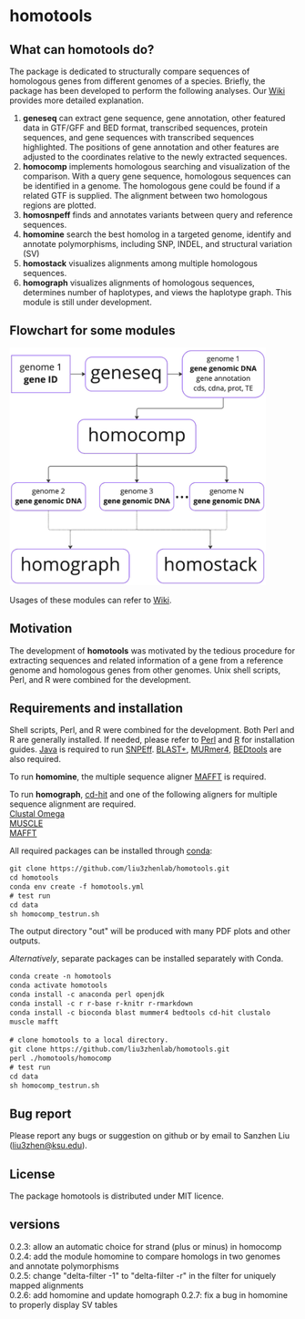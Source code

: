 # homotools

## What can homotools do?

The package is dedicated to structurally compare sequences of homologous genes from different genomes of a species. Briefly, the package has been developed to perform the following analyses. Our [Wiki](https://github.com/liu3zhenlab/homotools/wiki) provides more detailed explanation.

1. **geneseq** can extract gene sequence, gene annotation, other featured data in GTF/GFF and BED format, transcribed sequences, protein sequences, and gene sequences with transcribed sequences highlighted. The positions of gene annotation and other features are adjusted to the coordinates relative to the newly extracted sequences.
2. **homocomp** implements homologous searching and visualization of the comparison. With a query gene sequence, homologous sequences can be identified in a genome. The homologous gene could be found if a related GTF is supplied. The alignment between two homologous regions are plotted.
3. **homosnpeff** finds and annotates variants between query and reference sequences.
4. **homomine** search the best homolog in a targeted genome, identify and annotate polymorphisms, including SNP, INDEL, and structural variation (SV)
5. **homostack** visualizes alignments among multiple homologous sequences.
6. **homograph** visualizes alignments of homologous sequences, determines number of haplotypes, and views the haplotype graph. This module is still under development.

## Flowchart for some modules
<img src="https://github.com/liu3zhenlab/homotools/blob/main/flowcharts/flowchart.png" alt="msa" width=450 />

Usages of these modules can refer to [Wiki](https://github.com/liu3zhenlab/homotools/wiki).

## Motivation

The development of **homotools** was motivated by the tedious procedure for extracting sequences and related information of a gene from a reference genome and homologous genes from other genomes. Unix shell scripts, Perl, and R were combined for the development.

## Requirements and installation

Shell scripts, Perl, and R were combined for the development. Both Perl and R are generally installed. If needed, please refer to [Perl](https://www.perl.org/) and [R](https://www.r-project.org/) for installation guides. [Java](https://www.java.com/en/download/) is required to run [SNPEff](https://pcingola.github.io/SnpEff/se_introduction/). [BLAST+](https://ftp.ncbi.nlm.nih.gov/blast/executables/blast+/LATEST/), [MURmer4](http://mummer.sourceforge.net/), [BEDtools](https://bedtools.readthedocs.io/en/latest/) are also required.

To run **homomine**, the multiple sequence aligner [MAFFT](https://mafft.cbrc.jp/alignment/software) is required.

To run **homograph**, [cd-hit](http://weizhong-lab.ucsd.edu/cd-hit/) and one of the following aligners for multiple sequence alignment are required.  
[Clustal Omega](http://www.clustal.org/omega/)  
[MUSCLE](https://www.drive5.com/muscle/)  
[MAFFT](https://mafft.cbrc.jp/alignment/software)  

All required packages can be installed through [conda](https://docs.conda.io/en/latest/):
```
git clone https://github.com/liu3zhenlab/homotools.git
cd homotools
conda env create -f homotools.yml
# test run
cd data
sh homocomp_testrun.sh
```
The output directory "out" will be produced with many PDF plots and other outputs. 

*Alternatively*, separate packages can be installed separately with Conda.
```
conda create -n homotools
conda activate homotools
conda install -c anaconda perl openjdk
conda install -c r r-base r-knitr r-rmarkdown
conda install -c bioconda blast mummer4 bedtools cd-hit clustalo muscle mafft

# clone homotools to a local directory.
git clone https://github.com/liu3zhenlab/homotools.git 
perl ./homotools/homocomp
# test run
cd data
sh homocomp_testrun.sh
```

## Bug report

Please report any bugs or suggestion on github or by email to Sanzhen Liu ([liu3zhen@ksu.edu](mailto:liu3zhen@ksu.edu)).

## License

The package homotools is distributed under MIT licence.

## versions
0.2.3: allow an automatic choice for strand (plus or minus) in homocomp  
0.2.4: add the module homomine to compare homologs in two genomes and annotate polymorphisms  
0.2.5: change "delta-filter -1" to "delta-filter -r" in the filter for uniquely mapped alignments  
0.2.6: add homomine and update homograph
0.2.7: fix a bug in homomine to properly display SV tables

